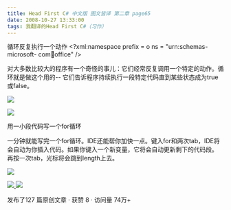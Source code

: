 ```yaml
---
title: Head First C# 中文版 图文皆译 第二章 page65
date: 2008-10-27 13:33:00
tags: 我翻译的Head First C#（习作）
---
```

循环反复执行一个动作  <?xml:namespace prefix = o ns = "urn:schemas-microsoft-
com:office:office" />

对大多数比较大的程序有一个奇怪的事儿：它们经常反复调用一个特定的动作。循环就是做这个用的--
它们告诉程序持续执行一段特定代码直到某些状态成为true或false。

![](https://p-blog.csdn.net/images/p_blog_csdn_net/cuipengfei1/EntryImages/20081027/%E6%88%AA%E5%9B%BE00.jpg)

![](https://p-blog.csdn.net/images/p_blog_csdn_net/cuipengfei1/EntryImages/20081027/%E6%88%AA%E5%9B%BE01.jpg)

用一小段代码写一个for循环

一分钟就能写完一个for循环。IDE还能帮你加快一点。键入for和两次tab，IDE将会自动为你插入代码。如果你键入一个新变量，它将会自动更新剩下的代码段。
再按一次tab，光标将会跳到length上去。

![](https://p-blog.csdn.net/images/p_blog_csdn_net/cuipengfei1/EntryImages/20081027/%E6%88%AA%E5%9B%BE02.jpg)



[ ![](https://profile.csdnimg.cn/5/2/5/3_cuipengfei1)
![](https://g.csdnimg.cn/static/user-reg-year/1x/11.png)
](https://blog.csdn.net/cuipengfei1)



发布了127 篇原创文章  ·  获赞 8  ·  访问量 74万+


